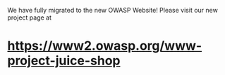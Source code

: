We have fully migrated to the new OWASP Website\! Please visit our new
project page at

# <https://www2.owasp.org/www-project-juice-shop>